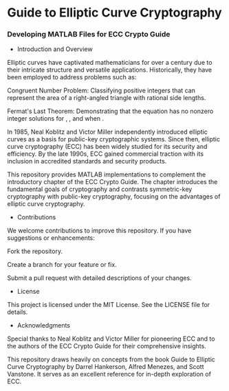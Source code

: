 # Guide to Elliptic Curve Cryptography
### Developing MATLAB Files for ECC Crypto Guide

* Introduction and Overview

Elliptic curves have captivated mathematicians for over a century due to their intricate structure and versatile applications. Historically, they have been employed to address problems such as:

Congruent Number Problem: Classifying positive integers that can represent the area of a right-angled triangle with rational side lengths.

Fermat's Last Theorem: Demonstrating that the equation  has no nonzero integer solutions for , , and  when .

In 1985, Neal Koblitz and Victor Miller independently introduced elliptic curves as a basis for public-key cryptographic systems. Since then, elliptic curve cryptography (ECC) has been widely studied for its security and efficiency. By the late 1990s, ECC gained commercial traction with its inclusion in accredited standards and security products.

This repository provides MATLAB implementations to complement the introductory chapter of the ECC Crypto Guide. The chapter introduces the fundamental goals of cryptography and contrasts symmetric-key cryptography with public-key cryptography, focusing on the advantages of elliptic curve cryptography.

* Contributions

We welcome contributions to improve this repository. If you have suggestions or enhancements:

Fork the repository.

Create a branch for your feature or fix.

Submit a pull request with detailed descriptions of your changes.

* License

This project is licensed under the MIT License. See the LICENSE file for details.

* Acknowledgments

Special thanks to Neal Koblitz and Victor Miller for pioneering ECC and to the authors of the ECC Crypto Guide for their comprehensive insights.

This repository draws heavily on concepts from the book Guide to Elliptic Curve Cryptography by Darrel Hankerson, Alfred Menezes, and Scott Vanstone. It serves as an excellent reference for in-depth exploration of ECC.